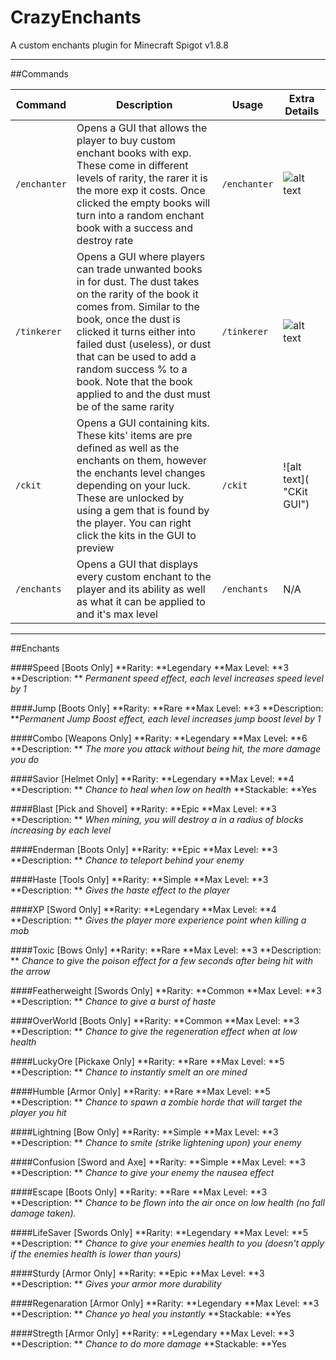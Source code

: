 # CrazyEnchants
A custom enchants plugin for Minecraft Spigot v1.8.8

****

##Commands

| Command | Description | Usage | Extra Details |
| ---------- | ---------- | ---------- | ---------- |
| `/enchanter` | Opens a GUI that allows the player to buy custom enchant books with exp. These come in different levels of rarity, the rarer it is the more exp it costs. Once clicked the empty books will turn into a random enchant book with a success and destroy rate | `/enchanter` | ![alt text](http://image.prntscr.com/image/89f0a79dc75944e69faaec4920d99654.png "GUI") |
| `/tinkerer` | Opens a GUI where players can trade unwanted books in for dust. The dust takes on the rarity of the book it comes from. Similar to the book, once the dust is clicked it turns either into failed dust (useless), or dust that can be used to add a random success % to a book. Note that the book applied to and the dust must be of the same rarity | `/tinkerer` | ![alt text](http://image.prntscr.com/image/577f9e3fe61e4e83864f2d4af9405db5.png "GUI") |
| `/ckit` | Opens a GUI containing kits. These kits' items are pre defined as well as the enchants on them, however the enchants level changes depending on your luck. These are unlocked by using a gem that is found by the player. You can right click the kits in the GUI to preview | `/ckit` | ![alt text]( "CKit GUI")
| `/enchants` | Opens a GUI that displays every custom enchant to the player and its ability as well as what it can be applied to and it's max level | `/enchants` | N/A |

****

##Enchants

####Speed [Boots Only]
 **Rarity: **Legendary
 **Max Level: **3
 **Description: ** *Permanent speed effect, each level increases speed level by 1*

####Jump [Boots Only]
**Rarity: **Rare
**Max Level: **3
**Description: ***Permanent Jump Boost effect, each level increases jump boost level by 1*

####Combo [Weapons Only]
**Rarity: **Legendary
**Max Level: **6
**Description: ** *The more you attack without being hit, the more damage you do*

####Savior [Helmet Only]
**Rarity: **Legendary
**Max Level: **4
**Description: ** *Chance to heal when low on health*
**Stackable: **Yes

####Blast [Pick and Shovel]
**Rarity: **Epic
**Max Level: **3
**Description: ** *When mining, you will destroy a in a radius of blocks increasing by each level*

####Enderman [Boots Only]
**Rarity: **Epic
**Max Level: **3
**Description: ** *Chance to teleport behind your enemy*

####Haste [Tools Only]
**Rarity: **Simple
**Max Level: **3
**Description: ** *Gives the haste effect to the player*

####XP [Sword Only]
**Rarity: **Legendary
**Max Level: **4
**Description: ** *Gives the player more experience point when killing a mob*

####Toxic [Bows Only]
**Rarity: **Rare
**Max Level: **3
**Description: ** *Chance to give the poison effect for a few seconds after being hit with the arrow*

####Featherweight [Swords Only]
**Rarity: **Common
**Max Level: **3
**Description: ** *Chance to give a burst of haste*

####OverWorld [Boots Only]
**Rarity: **Common
**Max Level: **3
**Description: ** *Chance to give the regeneration effect when at low health*

####LuckyOre [Pickaxe Only]
**Rarity: **Rare
**Max Level: **5
**Description: ** *Chance to instantly smelt an ore mined*

####Humble [Armor Only]
**Rarity: **Rare
**Max Level: **5
**Description: ** *Chance to spawn a zombie horde that will target the player you hit*

####Lightning [Bow Only]
**Rarity: **Simple
**Max Level: **3
**Description: ** *Chance to smite (strike lightening upon) your enemy*

####Confusion [Sword and Axe]
**Rarity: **Simple
**Max Level: **3
**Description: ** *Chance to give your enemy the nausea effect*

####Escape [Boots Only]
**Rarity: **Rare
**Max Level: **3
**Description: ** *Chance to be flown into the air once on low health (no fall damage taken).*

####LifeSaver [Swords Only]
**Rarity: **Legendary
**Max Level: **5
**Description: ** *Chance to give your enemies health to you (doesn't apply if the enemies health is lower than yours)*

####Sturdy [Armor Only]
**Rarity: **Epic
**Max Level: **3
**Description: ** *Gives your armor more durability*

####Regenaration [Armor Only]
**Rarity: **Legendary
**Max Level: **3
**Description: ** *Chance yo heal you instantly*
**Stackable: **Yes

####Stregth [Armor Only]
**Rarity: **Legendary
**Max Level: **3
**Description: ** *Chance to do more damage*
**Stackable: **Yes